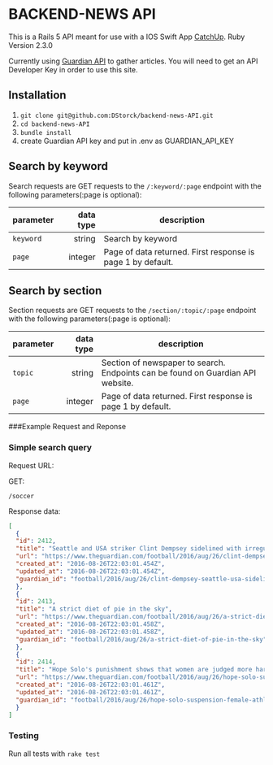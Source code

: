 # BACKEND-NEWS API

This is a Rails 5 API meant for use with a IOS Swift App [CatchUp](https://github.com/DStorck/SwiftNewsApp).
Ruby Version 2.3.0

Currently using [Guardian API](http://open-platform.theguardian.com/) to gather articles.  You will need to get an API Developer Key in order to use this site.

## Installation

1. `git clone git@github.com:DStorck/backend-news-API.git`
2. `cd backend-news-API`
3. `bundle install`
4. create Guardian API key and put in .env as GUARDIAN_API_KEY


## Search by keyword
Search requests are GET requests to the `/:keyword/:page` endpoint with the
following parameters(:page is optional):

| parameter   | data type | description |
|-------------|----------:|-------------|
| `keyword`   | string    | Search by keyword |
| `page`      | integer   | Page of data returned. First response is page 1 by default. |

## Search by section
Section requests are GET requests to the `/section/:topic/:page` endpoint with the
following parameters(:page is optional):

| parameter   | data type | description |
|-------------|----------:|-------------|
| `topic`     | string    | Section of newspaper to search. Endpoints can be found on Guardian API website. |
| `page`      | integer   | Page of data returned. First response is page 1 by default. |

###Example Request and Reponse
### Simple search query
Request URL:

GET:
```
/soccer
```

Response data:

```json
[
  {
  "id": 2412,
  "title": "Seattle and USA striker Clint Dempsey sidelined with irregular heartbeat",
  "url": "https://www.theguardian.com/football/2016/aug/26/clint-dempsey-seattle-usa-sidelined-world-cup-mls-irregular-heartbeat",
  "created_at": "2016-08-26T22:03:01.454Z",
  "updated_at": "2016-08-26T22:03:01.454Z",
  "guardian_id": "football/2016/aug/26/clint-dempsey-seattle-usa-sidelined-world-cup-mls-irregular-heartbeat"
  },
  {
  "id": 2413,
  "title": "A strict diet of pie in the sky",
  "url": "https://www.theguardian.com/football/2016/aug/26/a-strict-diet-of-pie-in-the-sky",
  "created_at": "2016-08-26T22:03:01.458Z",
  "updated_at": "2016-08-26T22:03:01.458Z",
  "guardian_id": "football/2016/aug/26/a-strict-diet-of-pie-in-the-sky"
  },
  {
  "id": 2414,
  "title": "Hope Solo's punishment shows that women are judged more harshly | Shireen Ahmed",
  "url": "https://www.theguardian.com/football/2016/aug/26/hope-solo-suspension-female-athletes-double-standards",
  "created_at": "2016-08-26T22:03:01.461Z",
  "updated_at": "2016-08-26T22:03:01.461Z",
  "guardian_id": "football/2016/aug/26/hope-solo-suspension-female-athletes-double-standards"
  }
]
```

### Testing
Run all tests with `rake test`
